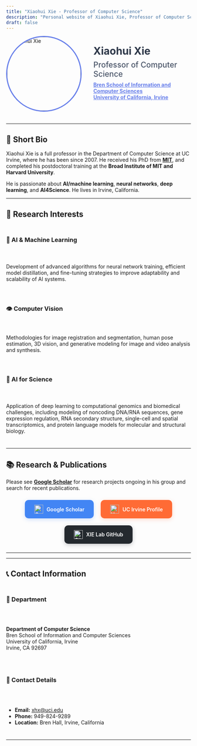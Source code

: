 ```yaml
---
title: "Xiaohui Xie - Professor of Computer Science"
description: "Personal website of Xiaohui Xie, Professor of Computer Science at UC Irvine"
draft: false
---
```



<div style="display: flex; align-items: center; gap: 2rem; margin-bottom: 2rem;">
  <img src="/images/profile.jpg" alt="Xiaohui Xie" style="width: 200px; height: 200px; border-radius: 50%; object-fit: cover; border: 3px solid #667eea;">
  <div>
    <h1 style="margin: 0; color: #2d3748;">Xiaohui Xie</h1>
    <h2 style="margin: 0.5rem 0; color: #4a5568; font-weight: 500;">Professor of Computer Science</h2>
    <p style="margin: 0.5rem 0; color: #718096;">
      <strong>
        <a href="https://www.ics.uci.edu/" style="color: #667eea; text-decoration: underline;">Bren School of Information and Computer Sciences</a>
      </strong>
      <br>
      <strong>
        <a href="https://www.uci.edu/" style="color: #667eea; text-decoration: underline;">University of California, Irvine</a>
      </strong>
    </p>
  </div>
</div>

---

## 🎯 Short Bio

Xiaohui Xie is a full professor in the Department of Computer Science at UC Irvine, where he has been since 2007. He received his PhD from **[MIT](https://www.mit.edu/)**, and completed his postdoctoral training at the **Broad Institute of MIT and Harvard University**.

He is passionate about **AI/machine learning**, **neural networks**, **deep learning**, and **AI4Science**. He lives in Irvine, California.

---

## 🔬 Research Interests

<div style="display: grid; grid-template-columns: repeat(auto-fit, minmax(300px, 1fr)); gap: 1.5rem; margin: 1.5rem 0;">

### 🤖 AI & Machine Learning
Development of advanced algorithms for neural network training, efficient model distillation, and fine-tuning strategies to improve adaptability and scalability of AI systems.

### 👁️ Computer Vision
Methodologies for image registration and segmentation, human pose estimation, 3D vision, and generative modeling for image and video analysis and synthesis.

### 🧬 AI for Science
Application of deep learning to computational genomics and biomedical challenges, including modeling of noncoding DNA/RNA sequences, gene expression regulation, RNA secondary structure, single-cell and spatial transcriptomics, and protein language models for molecular and structural biology.

</div>

---

## 📚 Research & Publications

Please see **[Google Scholar](https://scholar.google.com/citations?user=YOUR_GOOGLE_SCHOLAR_ID&sortby=pubdate)** for research projects ongoing in his group and search for recent publications.

<div style="display: flex; gap: 1.2rem; flex-wrap: wrap; margin: 1.5rem 0; justify-content: center;">
  <a href="https://scholar.google.com/citations?user=YOUR_GOOGLE_SCHOLAR_ID&sortby=pubdate" style="display: inline-flex; align-items: center; gap: 0.6rem; padding: 0.8rem 1.6rem; background: #4285f4; color: white; text-decoration: none; border-radius: 10px; font-weight: 600; transition: all 0.3s ease; box-shadow: 0 3px 12px rgba(66, 133, 244, 0.25);">
    <img src="/images/Google_Scholar_logo.svg.png" alt="Google Scholar" width="24" height="24" style="display: inline-block;">
    Google Scholar
  </a>
  <a href="https://www.ics.uci.edu/~xhx/" style="display: inline-flex; align-items: center; gap: 0.6rem; padding: 0.8rem 1.6rem; background: #ff6b35; color: white; text-decoration: none; border-radius: 10px; font-weight: 600; transition: all 0.3s ease; box-shadow: 0 3px 12px rgba(255, 107, 53, 0.25);">
    <img src="/images/University_of_California,_Irvine_logo.svg" alt="UC Irvine" width="24" height="24" style="display: inline-block;">
    UC Irvine Profile
  </a>
  <a href="https://github.com/uci-cbcl" style="display: inline-flex; align-items: center; gap: 0.6rem; padding: 0.8rem 1.6rem; background: #24292e; color: white; text-decoration: none; border-radius: 10px; font-weight: 600; transition: all 0.3s ease; box-shadow: 0 3px 12px rgba(36, 41, 46, 0.25);">
    <img src="/images/github-mark-white.svg" alt="GitHub" width="24" height="24" style="display: inline-block;">
    XIE Lab GitHub
  </a>
</div>

---
<!-- 
## 📖 Teaching and Research Notes

- **[Notes](/notes/)** - Organized notes and reference materials
- **[Self-Attention Mechanisms](/notes/ai/ml/self-attention-approx/)** - Deep learning attention mechanisms
- **[LSH Attention](/notes/ai/ml/lsh-attention/)** - Locality-sensitive hashing for attention
- **[AMC Problems](/notes/math/amc/)** - American Mathematics Competitions
 -->

---

## 📞 Contact Information

<div style="display: grid; grid-template-columns: repeat(auto-fit, minmax(300px, 1fr)); gap: 2rem; margin: 1.5rem 0;">

### 🏢 Department
**Department of Computer Science**  
Bren School of Information and Computer Sciences  
University of California, Irvine  
Irvine, CA 92697

### 📧 Contact Details
- **Email:** [xhx@uci.edu](mailto:xhx@uci.edu)
- **Phone:** 949-824-9289
- **Location:** Bren Hall, Irvine, California

</div>


---
